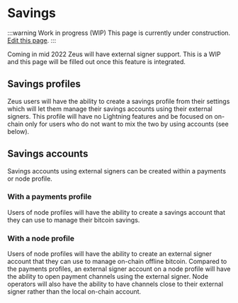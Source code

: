 # Savings

:::warning Work in progress (WIP)
This page is currently under construction. [Edit this page](https://github.com/ZeusLN/zeus-docs/blob/main/docs/savings.md).
:::

Coming in mid 2022 Zeus will have external signer support. This is a WIP and this page will be filled out once this feature is integrated.

## Savings profiles

Zeus users will have the ability to create a savings profile from their settings which will let them manage their savings accounts using their external signers. This profile will have no Lightning features and be focused on on-chain only for users who do not want to mix the two by using accounts (see below).

## Savings accounts

Savings accounts using external signers can be created within a payments or node profile.

### With a payments profile

Users of node profiles will have the ability to create a savings account that they can use to manage their bitcoin savings.

### With a node profile

Users of node profiles will have the ability to create an external signer account that they can use to manage on-chain offline bitcoin. Compared to the payments profiles, an external signer account on a node profile will have the ability to open payment channels using the external signer. Node operators will also have the ability to have channels close to their external signer rather than the local on-chain account.
